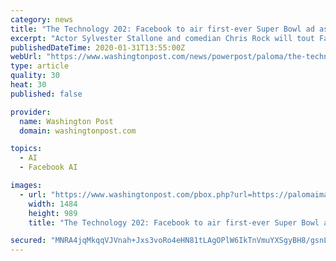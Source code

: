 ```yaml
---
category: news
title: "The Technology 202: Facebook to air first-ever Super Bowl ad as Washington drama ramps up"
excerpt: "Actor Sylvester Stallone and comedian Chris Rock will tout Facebook groups in the social network’s first-ever Super Bowl ... BYTES: Radio conglomerate iHeartMedia said its recent mass layoffs were necessary as it embraced artificial intelligence. But critics say company executives used the systems as a scapegoat to obfuscate the consequences ..."
publishedDateTime: 2020-01-31T13:55:00Z
webUrl: "https://www.washingtonpost.com/news/powerpost/paloma/the-technology-202/2020/01/31/the-technology-202-facebook-to-air-first-ever-super-bowl-ad-as-washington-drama-ramps-up/5e331a40602ff1217babb6a4/"
type: article
quality: 30
heat: 30
published: false

provider:
  name: Washington Post
  domain: washingtonpost.com

topics:
  - AI
  - Facebook AI

images:
  - url: "https://www.washingtonpost.com/pbox.php?url=https://palomaimages.washingtonpost.com/pr2/264c79d2ee64c74306e0f1f052be957f-FacebookSuperBowl2020-SylvesterStallone-BTS_tstmp_1580435200-6720-4480-70-8.jpg&w=1484&op=resize&opt=1&filter=antialias&t=20170517"
    width: 1484
    height: 989
    title: "The Technology 202: Facebook to air first-ever Super Bowl ad as Washington drama ramps up"

secured: "MNRA4jqMkqqVJVnah+Jxs3voRo4eHN81tLAgOPlW6IkTnVmuYXSgyBH8/gsnLrhNbqQ/Oietkx/69Q7qKHI8LJsQjTdlIG6WegmbjiN2g0nPda0BmzFwOkJLFW9BTQoT/5gycRBqMGDYRNByCYx+2/qx3/KlOkuFdXrtI62wzm9hGI3a9iQOnJ+YmeKAsBWWvBnQYTzDOwMbVJ0t8Cf+lUv1FF2XmM14r7iurdBrFq7/hsuZMZNBIwY4mQdmkVbwnUxbANVbzlFxt+eMsByKJBYbYBpPwf3pj7yXE2ITNRqXlirS8HaAn6y5U+lC/MfFoX4oLKIoYBlL9YvKdq5vEv5xc64HLXc1vsilkGSoCLz8EpF2sr0o9azq9TV+Xciv4M0I/XvfPNrXwYaphX+cRgxkopO0Zgp+ASVdJBDbypbWVNA6MQC083byCcKmPtUQnci/ZBzOAIyUtnC29zUZcX2B4pQo3eZdLvhiVfxS0oM=;IRR+6fppJGgZfcIn/BseTA=="
---
```


